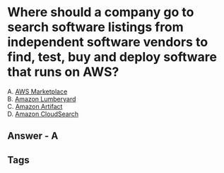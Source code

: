 # Where should a company go to search software listings from independent software vendors to find, test, buy and deploy software that runs on AWS?

A. [AWS Marketplace](./202309130416)  
B. [Amazon Lumberyard](./202309130403)  
C. [Amazon Artifact](./202309130400)  
D. [Amazon CloudSearch](./202309130359)  

## Answer - A

## Tags

